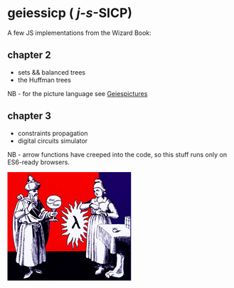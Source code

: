 # geiessicp   ( _j_-_s_-SICP)

A few JS implementations from the Wizard Book:

## chapter 2
- sets && balanced trees
- the Huffman trees

NB - for the picture language see [Geiespictures](https://github.com/Muzietto/geiespictures)

## chapter 3
- constraints propagation
- digital circuits simulator

NB - arrow functions have creeped into the code, so this stuff runs only on ES6-ready browsers.

![wizard](https://github.com/Muzietto/geiessicp/blob/master/img/wizard.jpg)
